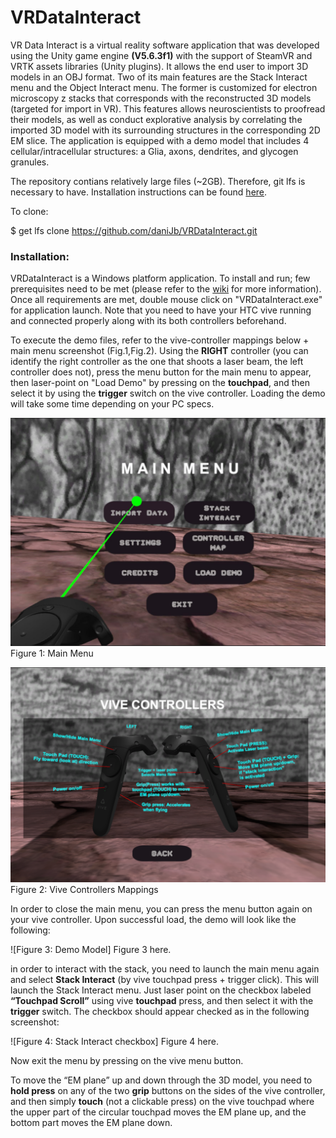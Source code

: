 # VRDataInteract

VR Data Interact is a virtual reality software application that was developed using the Unity game engine **(V5.6.3f1)** with the support of SteamVR and VRTK assets libraries (Unity plugins). It allows the end user to import 3D models in an OBJ format. Two of its main features are the Stack Interact menu and the Object Interact menu. The former is customized for electron microscopy z stacks that corresponds with the reconstructed 3D models (targeted for import in VR). This features allows neuroscientists to proofread their models, as well as conduct explorative analysis by correlating the imported 3D model with its surrounding structures in the corresponding 2D EM slice.
The application is equipped with a demo model that includes 4 cellular/intracellular structures: a Glia, axons, dendrites, and glycogen granules.

The repository contians relatively large files (~2GB). Therefore, git lfs is necessary to have. Installation instructions can be found [here](https://git-lfs.github.com/). 

To clone:

$ get lfs clone https://github.com/daniJb/VRDataInteract.git

### Installation:
VRDataInteract is a Windows platform application. To install and run; few prerequisites need to be met (please refer to the [wiki](https://github.com/daniJb/VRDataInteract/wiki) for more information). Once all requirements are met, double mouse click on "VRDataInteract.exe" for application launch. Note that you need to have your HTC vive running and connected properly along with its both controllers beforehand.

To execute the demo files, refer to the vive-controller mappings below + main menu screenshot (Fig.1,Fig.2). Using the **RIGHT** controller (you can identify the right controller as the one that shoots a laser beam, the left controller does not), press the menu button for the main menu to appear, then laser-point on "Load Demo" by pressing on the **touchpad**, and then select it by using the **trigger** switch on the vive controller. Loading the demo will take some time depending on your PC specs.

![Figure 1: Main Menu](VRDataInteract_stackSP.JPG )
Figure 1: Main Menu

![Figure 2: Vive Controllers Mappings](vive_controllers.png)
Figure 2: Vive Controllers Mappings

In order to close the main menu, you can press the menu button again on your vive controller. Upon successful load, the demo will look like the following:

![Figure 3: Demo Model] Figure 3 here.

in order to interact with the stack, you need to launch the main menu again and select **Stack Interact** (by vive touchpad press + trigger click). This will launch the Stack Interact menu. Just laser point on the checkbox labeled **“Touchpad Scroll”** using vive **touchpad** press, and then select it with the **trigger** switch. The checkbox should appear checked as in the following screenshot:

![Figure 4: Stack Interact checkbox] Figure 4 here.

Now exit the menu by pressing on the vive menu button.

To move the “EM plane” up and down through the 3D model, you need to **hold press** on any of the two **grip** buttons on the sides of the vive controller, and then simply **touch** (not a clickable press) on the vive touchpad where the upper part of the circular touchpad moves the EM plane up, and the bottom part moves the EM plane down.


